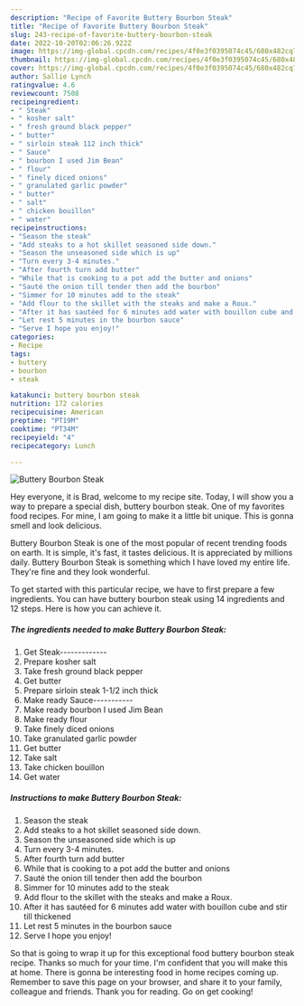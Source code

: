 ```yaml
---
description: "Recipe of Favorite Buttery Bourbon Steak"
title: "Recipe of Favorite Buttery Bourbon Steak"
slug: 243-recipe-of-favorite-buttery-bourbon-steak
date: 2022-10-20T02:06:26.922Z
image: https://img-global.cpcdn.com/recipes/4f0e3f0395074c45/680x482cq70/buttery-bourbon-steak-recipe-main-photo.jpg
thumbnail: https://img-global.cpcdn.com/recipes/4f0e3f0395074c45/680x482cq70/buttery-bourbon-steak-recipe-main-photo.jpg
cover: https://img-global.cpcdn.com/recipes/4f0e3f0395074c45/680x482cq70/buttery-bourbon-steak-recipe-main-photo.jpg
author: Sallie Lynch
ratingvalue: 4.6
reviewcount: 7508
recipeingredient:
- " Steak"
- " kosher salt"
- " fresh ground black pepper"
- " butter"
- " sirloin steak 112 inch thick"
- " Sauce"
- " bourbon I used Jim Bean"
- " flour"
- " finely diced onions"
- " granulated garlic powder"
- " butter"
- " salt"
- " chicken bouillon"
- " water"
recipeinstructions:
- "Season the steak"
- "Add steaks to a hot skillet seasoned side down."
- "Season the unseasoned side which is up"
- "Turn every 3-4 minutes."
- "After fourth turn add butter"
- "While that is cooking to a pot add the butter and onions"
- "Sauté the onion till tender then add the bourbon"
- "Simmer for 10 minutes add to the steak"
- "Add flour to the skillet with the steaks and make a Roux."
- "After it has sautéed for 6 minutes add water with bouillon cube and stir till thickened"
- "Let rest 5 minutes in the bourbon sauce"
- "Serve I hope you enjoy!"
categories:
- Recipe
tags:
- buttery
- bourbon
- steak

katakunci: buttery bourbon steak 
nutrition: 172 calories
recipecuisine: American
preptime: "PT19M"
cooktime: "PT34M"
recipeyield: "4"
recipecategory: Lunch

---
```



![Buttery Bourbon Steak](https://img-global.cpcdn.com/recipes/4f0e3f0395074c45/680x482cq70/buttery-bourbon-steak-recipe-main-photo.jpg)

Hey everyone, it is Brad, welcome to my recipe site. Today, I will show you a way to prepare a special dish, buttery bourbon steak. One of my favorites food recipes. For mine, I am going to make it a little bit unique. This is gonna smell and look delicious.

Buttery Bourbon Steak is one of the most popular of recent trending foods on earth. It is simple, it's fast, it tastes delicious. It is appreciated by millions daily. Buttery Bourbon Steak is something which I have loved my entire life. They're fine and they look wonderful.




To get started with this particular recipe, we have to first prepare a few ingredients. You can have buttery bourbon steak using 14 ingredients and 12 steps. Here is how you can achieve it.

<!--inarticleads1-->

##### The ingredients needed to make Buttery Bourbon Steak:

1. Get  Steak-------------
1. Prepare  kosher salt
1. Take  fresh ground black pepper
1. Get  butter
1. Prepare  sirloin steak 1-1/2 inch thick
1. Make ready  Sauce-----------
1. Make ready  bourbon I used Jim Bean
1. Make ready  flour
1. Take  finely diced onions
1. Take  granulated garlic powder
1. Get  butter
1. Take  salt
1. Take  chicken bouillon
1. Get  water




<!--inarticleads2-->

##### Instructions to make Buttery Bourbon Steak:

1. Season the steak
1. Add steaks to a hot skillet seasoned side down.
1. Season the unseasoned side which is up
1. Turn every 3-4 minutes.
1. After fourth turn add butter
1. While that is cooking to a pot add the butter and onions
1. Sauté the onion till tender then add the bourbon
1. Simmer for 10 minutes add to the steak
1. Add flour to the skillet with the steaks and make a Roux.
1. After it has sautéed for 6 minutes add water with bouillon cube and stir till thickened
1. Let rest 5 minutes in the bourbon sauce
1. Serve I hope you enjoy!




So that is going to wrap it up for this exceptional food buttery bourbon steak recipe. Thanks so much for your time. I'm confident that you will make this at home. There is gonna be interesting food in home recipes coming up. Remember to save this page on your browser, and share it to your family, colleague and friends. Thank you for reading. Go on get cooking!
